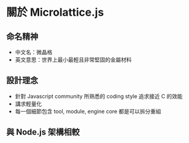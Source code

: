 # 關於 Microlattice.js

## 命名精神

* 中文名：微晶格
* 英文意思：世界上最小最輕且非常堅固的金屬材料


## 設計理念
* 針對 Javascript community 所熟悉的 coding style 追求接近 C 的效能
* 講求輕量化
* 每一個細節包含 tool, module, engine core 都是可以拆分重組

## 與 Node.js 架構相較

